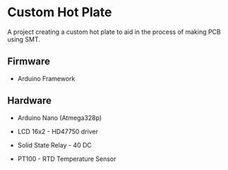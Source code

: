 <h1>Custom Hot Plate</h1>
A project creating a custom hot plate to aid in the process of making PCB using SMT. 
<br />

<h2>Firmware</h2>

- Arduino Framework

<h2>Hardware</h2>

- Arduino Nano (Atmega328p)

- LCD 16x2 - HD47750 driver

- Solid State Relay - 40 DC

- PT100 - RTD Temperature Sensor 

